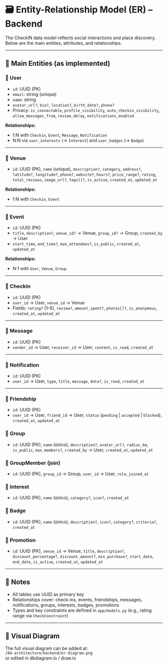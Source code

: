 
# 🗃️ Entity-Relationship Model (ER) – Backend

The CheckIN data model reflects social interactions and place discovery. Below are the main entities, attributes, and relationships.

---

## 🔑 Main Entities (as implemented)

### 🧑 User
- `id`: UUID (PK)
- `email`: string (unique)
- `name`: string
- `avatar_url?`, `bio?`, `location?`, `birth_date?`, `phone?`
- Privacy: `is_connectable`, `profile_visibility`, `auto_checkin_visibility`, `allow_messages_from`, `review_delay`, `notifications_enabled`

**Relationships:**
- 1:N with `Checkin`, `Event`, `Message`, `Notification`
- N:N via `user_interests` (→ `Interest`) and `user_badges` (→ `Badge`)

---

### 📍 Venue
- `id`: UUID (PK), `name` (unique), `description?`, `category`, `address?`, `latitude?`, `longitude?`, `phone?`, `website?`, `hours?`, `price_range?`, `rating`, `total_reviews`, `image_url?`, `tags[]?`, `is_active`, `created_at`, `updated_at`

**Relationships:**
- 1:N with `Checkin`, `Event`

---

### 📅 Event
- `id`: UUID (PK)
- `title`, `description?`, `venue_id?` → Venue, `group_id?` → Group, `created_by` → User
- `start_time`, `end_time?`, `max_attendees?`, `is_public`, `created_at`, `updated_at`

**Relationships:**
- N:1 with `User`, `Venue`, `Group`

---

### 📍 Checkin
- `id`: UUID (PK)
- `user_id` → User, `venue_id` → Venue
- Fields: `rating?` (1–5), `review?`, `amount_spent?`, `photos[]?`, `is_anonymous`, `created_at`, `updated_at`

---

### 📨 Message
- `id`: UUID (PK)
- `sender_id` → User, `receiver_id` → User, `content`, `is_read`, `created_at`

---

### 🔔 Notification
- `id`: UUID (PK)
- `user_id` → User, `type`, `title`, `message`, `data?`, `is_read`, `created_at`

---

### 🤝 Friendship
- `id`: UUID (PK)
- `user_id` → User, `friend_id` → User, `status` (`pending` | `accepted` | `blocked`), `created_at`, `updated_at`

### 👥 Group
- `id`: UUID (PK), `name` (único), `description?`, `avatar_url?`, `radius_km`, `is_public`, `max_members?`, `created_by` → User, `created_at`, `updated_at`

### 👥 GroupMember (join)
- `id`: UUID (PK), `group_id` → Group, `user_id` → User, `role`, `joined_at`

### 🎯 Interest
- `id`: UUID (PK), `name` (único), `category?`, `icon?`, `created_at`

### 🏅 Badge
- `id`: UUID (PK), `name` (único), `description?`, `icon?`, `category?`, `criteria?`, `created_at`

### 💸 Promotion
- `id`: UUID (PK), `venue_id` → Venue, `title`, `description?`, `discount_percentage?`, `discount_amount?`, `min_purchase?`, `start_date`, `end_date`, `is_active`, `created_at`, `updated_at`

---

## 🧠 Notes

- All tables use UUID as primary key
- Relationships cover: check-ins, events, friendships, messages, notifications, groups, interests, badges, promotions
- Types and key constraints are defined in `app/models.py` (e.g., rating range via `CheckConstraint`)

---

## 📎 Visual Diagram

The full visual diagram can be added at:  
`/04-architecture/backend/er-diagram.png`  
or edited in dbdiagram.io / draw.io

